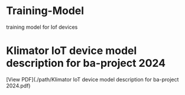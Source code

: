 # Training-Model
training model for Iof devices 
# Klimator IoT device model description for ba-project 2024
[View PDF](./path/Klimator IoT device model description for ba-project 2024.pdf)
